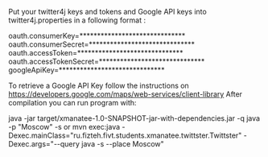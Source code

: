 Put your twitter4j keys and tokens and Google API keys into twitter4j.properties in a following format :

oauth.consumerKey=******************************
oauth.consumerSecret=******************************
oauth.accessToken=******************************
oauth.accessTokenSecret=******************************
googleApiKey=******************************


To retrieve a Google API Key follow the instructions on https://developers.google.com/maps/web-services/client-library
After compilation you can run program with:

java -jar target/xmanatee-1.0-SNAPSHOT-jar-with-dependencies.jar -q java -p "Moscow" -s
or
mvn exec:java -Dexec.mainClass="ru.fizteh.fivt.students.xmanatee.twittster.Twittster" -Dexec.args="--query java -s --place Moscow"